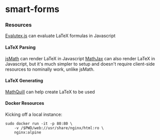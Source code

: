 # smart-forms

### Resources


[Evalutex.js](https://arthanzel.github.io/evaluatex/) can evaluate LaTeX formulas in Javascript

#### LaTeX Parsing

[jsMath](http://www.math.union.edu/~dpvc/jsMath/) can render LaTeX in Javascript
[MathJax](https://www.mathjax.org/) can also render LaTeX in Javascript, but it's much simpler to setup and doesn't require client-side resources to nominally work, unlike jsMath.

#### LaTeX Generating

[MathQuill](http://mathquill.com/) can help create LaTeX to be used

#### Docker Resources

Kicking off a local instance: 

```
sudo docker run -it -p 80:80 \
    -v /$PWD/web://usr/share/nginx/html:ro \
    nginx:alpine 
```


